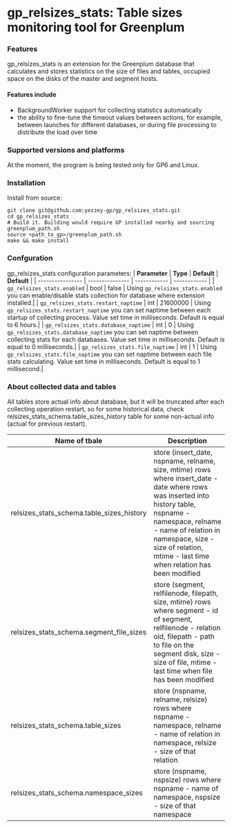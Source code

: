 # gp_relsizes_stats: Table sizes monitoring tool for Greenplum

### Features
gp_relsizes_stats is an extension for the Greenplum database that calculates and stores statistics on the size of files and tables, occupied space on the disks of the master and segment hosts.

#### Features include
- BackgroundWorker support for collecting statistics automatically
- the ability to fine-tune the timeout values between actions, for example, between launches for different databases, or during file processing to distribute the load over time 

### Supported versions and platforms
At the moment, the program is being tested only for GP6 and Linux.

### Installation
Install from source:
```
git clone git@github.com:yezzey-gp/gp_relsizes_stats.git
cd gp_relsizes_stats
# Build it. Building would require GP installed nearby and sourcing greenplum_path.sh
source <path_to_gp>/greenplum_path.sh
make && make install
```

### Confguration
gp_relsizes_stats configuration parameters:
| **Parameter** | **Type**     | **Default**  | **Default**  |
| ---------------- | --------------- | ------------ | ------------ |
| `gp_relsizes_stats.enabled`          | bool    | false    | Using `gp_relsizes_stats.enabled` you can enable/disable stats collection for database where extension installed.|
| `gp_relsizes_stats.restart_naptime`  | int     | 21600000 | Using `gp_relsizes_stats.restart_naptime` you can set naptime between each startup of collecting process. Value set time in milliseconds. Default is equal to 6 hours.|
| `gp_relsizes_stats.database_naptime` | int     | 0        | Using `gp_relsizes_stats.database_naptime` you can set naptime between collecting stats for each databases. Value set time in milliseconds. Default is equal to 0 milliseconds.|
| `gp_relsizes_stats.file_naptime`     | int     | 1        | Using `gp_relsizes_stats.file_naptime` you can set naptime between each file stats calculating. Value set time in milliseconds. Default is equal to 1 millisecond.|

### About collected data and tables
All tables store actual info about database, but it will be truncated after each collecting operation restart, so for some historical data, check relsizes_stats_schema.table_sizes_history table for some non-actual info (actual for previous restart).

| Name of tbale | Description |
| ------------- | ----------- |
| relsizes_stats_schema.table_sizes_history | store (insert_date, nspname, relname, size, mtime) rows where insert_date - date where rows was inserted into history table, nspname - namespace, relname - name of relation in namespace, size - size of relation, mtime - last time when relation has been modified |
| relsizes_stats_schema.segment_file_sizes | store (segment, relfilenode, filepath, size, mtime) rows where segment - id of segment, relfilenode - relation oid, filepath - path to file on the segment disk, size - size of file, mtime - last time when file has been modified |
| relsizes_stats_schema.table_sizes | store (nspname, relname, relsize) rows where nspname - namespace, relname - name of relation in namespace, relsize - size of that relation |
| relsizes_stats_schema.namespace_sizes | store (nspname, nspsize) rows where nspname - name of namespace, nspsize - size of that namespace |
